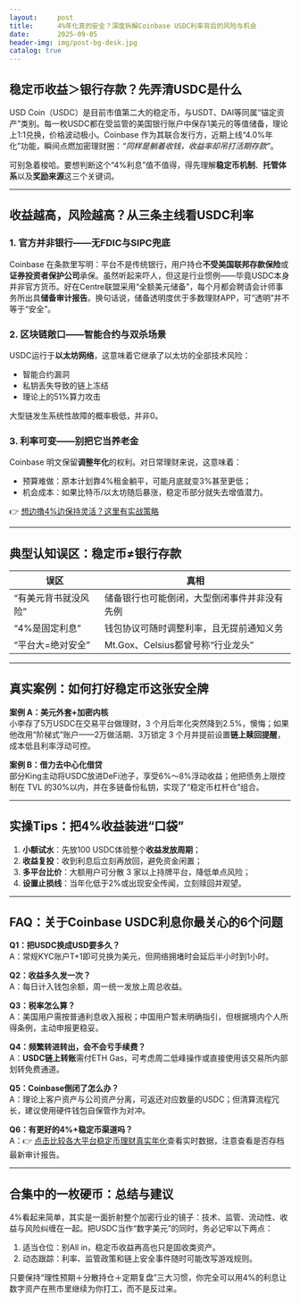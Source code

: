 ```yaml
---
layout:     post
title:      4%年化真的安全？深度拆解Coinbase USDC利率背后的风险与机会
date:       2025-09-05
header-img: img/post-bg-desk.jpg
catalog: true
---
```


## 稳定币收益＞银行存款？先弄清USDC是什么

USD Coin（USDC）是目前市值第二大的稳定币，与USDT、DAI等同属“锚定资产”类别。每一枚USDC都在受监管的美国银行账户中保存1美元的等值储备，理论上1:1兑换，价格波动极小。Coinbase 作为其联合发行方，近期上线“4.0%年化”功能，瞬间点燃加密理财圈：*“同样是躺着收钱，收益率却吊打活期存款”*。

可别急着梭哈。要想判断这个“4%利息”值不值得，得先理解**稳定币机制**、**托管体系**以及**奖励来源**这三个关键词。

---

## 收益越高，风险越高？从三条主线看USDC利率

### 1. **官方并非银行**——无FDIC与SIPC兜底  
Coinbase 在条款里写明：平台不是传统银行，用户持仓**不受美国联邦存款保险**或**证券投资者保护公司**承保。虽然听起来吓人，但这是行业惯例——毕竟USDC本身并非官方货币。好在Centre联盟采用“全额美元储备”，每个月都会聘请会计师事务所出具**储备审计报告**。换句话说，储备透明度优于多数理财APP，可“透明”并不等于“安全”。

### 2. **区块链敞口**——智能合约与双杀场景  
USDC运行于**以太坊网络**，这意味着它继承了以太坊的全部技术风险：  
- 智能合约漏洞  
- 私钥丢失导致的链上冻结  
- 理论上的51%算力攻击  

大型链发生系统性故障的概率极低，并非0。

### 3. **利率可变**——别把它当养老金  
Coinbase 明文保留**调整年化**的权利。对日常理财来说，这意味着：  
- 预算难做：原本计划靠4%租金躺平，可能月底就变3%甚至更低；  
- 机会成本：如果比特币/以太坊随后暴涨，稳定币部分就失去增值潜力。  

👉 [想边撸4%边保持灵活？这里有实战策略](https://okxdog.com/)

---

## 典型认知误区：稳定币≠银行存款

| 误区 | 真相 |
|---|---|
| “有美元背书就没风险” | 储备银行也可能倒闭，大型倒闭事件并非没有先例 |
| “4%是固定利息” | 钱包协议可随时调整利率，且无提前通知义务 |
| “平台大=绝对安全” | Mt.Gox、Celsius都曾号称“行业龙头” |

---

## 真实案例：如何打好稳定币这张安全牌

**案例 A：美元外套+加密内核**  
小李存了5万USDC在交易平台做理财，3 个月后年化突然降到2.5%，懊悔；如果他改用“阶梯式”账户——2万做活期、3万锁定 3 个月并提前设置**链上赎回提醒**，成本低且利率浮动可控。

**案例 B：借力去中心化借贷**  
部分King主动将USDC放进DeFi池子，享受6%～8%浮动收益；他把债务上限控制在 TVL 的30%以内，并在多链备份私钥，实现了“稳定币杠杆仓”组合。

---

## 实操Tips：把4%收益装进“口袋”

1. **小额试水**：先放100 USDC体验整个**收益发放周期**；  
2. **收益复投**：收到利息后立刻再放回，避免资金闲置；  
3. **多平台比价**：大额用户可分散 3 家以上持牌平台，降低单点风险；  
4. **设置止损线**：当年化低于2%或出现安全传闻，立刻赎回并观望。

---

## FAQ：关于Coinbase USDC利息你最关心的6个问题

**Q1：把USDC换成USD要多久？**  
A：常规KYC账户T+1即可兑换为美元，但网络拥堵时会延后半小时到1小时。

**Q2：收益多久发一次？**  
A：每日计入钱包余额，周一统一发放上周总收益。

**Q3：税率怎么算？**  
A：美国用户需按普通利息收入报税；中国用户暂未明确指引，但根据境内个人所得条例，主动申报更稳妥。

**Q4：频繁转进转出，会不会亏手续费？**  
A：**USDC链上转账**需付ETH Gas，可考虑周二低峰操作或直接使用该交易所内部划转免费通道。

**Q5：Coinbase倒闭了怎么办？**  
A：理论上客户资产与公司资产分离，可返还对应数量的USDC；但清算流程冗长，建议使用硬件钱包自保管作为对冲。

**Q6：有更好的4%+稳定币渠道吗？**  
A：👉 [点击比较各大平台稳定币理财真实年化](https://okxdog.com/)查看实时数据，注意查看是否存档最新审计报告。

---

## 合集中的一枚硬币：总结与建议

4%看起来简单，其实是一面折射整个加密行业的镜子：技术、监管、流动性、收益与风险纠缠在一起。把USDC当作“数字美元”的同时，务必记牢以下两点：

1. 适当仓位：别All in，稳定币收益再高也只是固收类资产。  
2. 动态跟踪：利率、监管政策和链上安全事件随时可能改写游戏规则。

只要保持“理性预期＋分散持仓＋定期复盘”三大习惯，你完全可以用4%的利息让数字资产在熊市里继续为你打工，而不是反过来。